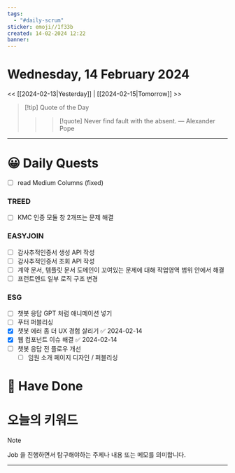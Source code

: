 ```yaml
---
tags:
  - "#daily-scrum"
sticker: emoji//1f33b
created: 14-02-2024 12:22
banner:
---
```

# Wednesday, 14 February 2024
<< [[2024-02-13|Yesterday]] | [[2024-02-15|Tomorrow]] >>

> [!tip] Quote of the Day  
> > > [!quote] Never find fault with the absent.
> — Alexander Pope

---

#  😀 Daily Quests
- [ ] read Medium Columns (fixed)
### TREED
- [ ] KMC 인증 모듈 창 2개뜨는 문제 해결
### EASYJOIN
- [ ] 감사추적인증서 생성 API 작성
- [ ] 감사추적인증서 조회 API 작성
- [ ] 계약 문서, 템플릿 문서 도메인이 꼬여있는 문제에 대해 작업영역 범위 안에서 해결
- [ ] 프런트엔드 일부 로직 구조 변경

### ESG
- [ ] 챗봇 응답 GPT 처럼 애니메이션 넣기
- [ ] 푸터 퍼블리싱
- [x] 챗봇 에러 좀 더 UX 경험 살리기 ✅ 2024-02-14
- [x] 웹 컴포넌트 이슈 해결 ✅ 2024-02-14
- [ ] 챗봇 응답 전 플로우 개선
	- [ ] 임원 소개 페이지 디자인 / 퍼블리싱
	
# 🙂 Have Done



# 오늘의 키워드

> [!NOTE]
> Job 을 진행하면서 탐구해야하는 주제나 내용 또는 메모를 의미합니다.


---
